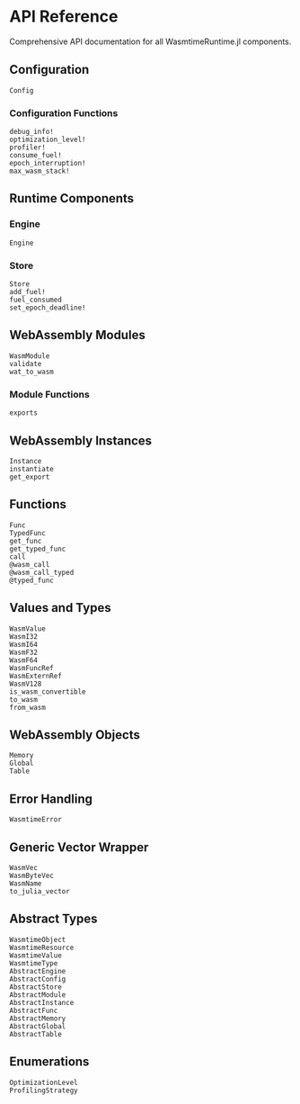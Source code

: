 # API Reference

Comprehensive API documentation for all WasmtimeRuntime.jl components.

## Configuration

```@docs
Config
```

### Configuration Functions

```@docs
debug_info!
optimization_level!
profiler!
consume_fuel!
epoch_interruption!
max_wasm_stack!
```

## Runtime Components

### Engine

```@docs
Engine
```

### Store

```@docs
Store
add_fuel!
fuel_consumed
set_epoch_deadline!
```

## WebAssembly Modules

```@docs
WasmModule
validate
wat_to_wasm
```

### Module Functions

```@docs
exports
```

## WebAssembly Instances

```@docs
Instance
instantiate
get_export
```

## Functions

```@docs
Func
TypedFunc
get_func
get_typed_func
call
@wasm_call
@wasm_call_typed
@typed_func
```

## Values and Types

```@docs
WasmValue
WasmI32
WasmI64
WasmF32
WasmF64
WasmFuncRef
WasmExternRef
WasmV128
is_wasm_convertible
to_wasm
from_wasm
```

## WebAssembly Objects

```@docs
Memory
Global
Table
```

## Error Handling

```@docs
WasmtimeError
```

## Generic Vector Wrapper

```@docs
WasmVec
WasmByteVec
WasmName
to_julia_vector
```

## Abstract Types

```@docs
WasmtimeObject
WasmtimeResource
WasmtimeValue
WasmtimeType
AbstractEngine
AbstractConfig
AbstractStore
AbstractModule
AbstractInstance
AbstractFunc
AbstractMemory
AbstractGlobal
AbstractTable
```

## Enumerations

```@docs
OptimizationLevel
ProfilingStrategy
```
